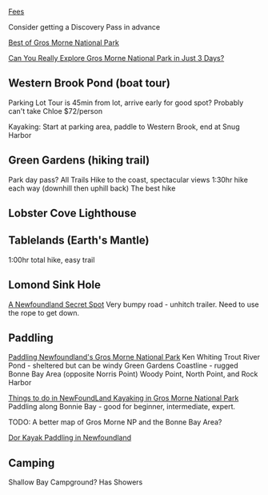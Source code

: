 
[Fees](https://parks.canada.ca/pn-np/nl/grosmorne/visit/tarifs-fees)

Consider getting a Discovery Pass in advance


[Best of Gros Morne National Park](https://www.youtube.com/watch?v=lagimx3fmkQ)

[Can You Really Explore Gros Morne National Park in Just 3 Days?](https://www.youtube.com/watch?v=KTYW6-cEXAk)

## Western Brook Pond (boat tour)
Parking Lot
Tour is 45min from lot, arrive early for good spot?
Probably can't take Chloe
$72/person

Kayaking: Start at parking area, paddle to Western Brook, end at Snug Harbor

## Green Gardens (hiking trail)

Park day pass?
All Trails
Hike to the coast, spectacular views
1:30hr hike each way (downhill then uphill back)
The best hike

## Lobster Cove Lighthouse

## Tablelands (Earth's Mantle)

1:00hr total hike, easy trail

## Lomond Sink Hole

[A Newfoundland Secret Spot](https://www.hiddennewfoundland.ca/lomond-sinkhole)
Very bumpy road - unhitch trailer.
Need to use the rope to get down.
## Paddling

[Paddling Newfoundland's Gros Morne National Park](https://www.youtube.com/watch?v=rIfCPrLECZQ)
Ken Whiting
Trout River Pond - sheltered but can be windy
Green Gardens Coastline - rugged
Bonne Bay Area (opposite Norris Point) Woody Point, North Point, and Rock Harbor

[Things to do in NewFoundLand Kayaking in Gros Morne National Park](https://www.youtube.com/watch?v=1Wbu6ycGBlM)
Paddling along Bonnie Bay - good for beginner, intermediate, expert.

TODO: A better map of Gros Morne NP and the Bonne Bay Area?

[Dor Kayak Paddling in Newfoundland](https://www.youtube.com/watch?v=i1ohnVQbcos)

## Camping

Shallow Bay Campground? Has Showers




